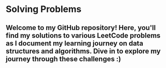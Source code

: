 # Solving Problems
## Welcome to my GitHub repository! Here, you'll find my solutions to various LeetCode problems as I document my learning journey on data structures and algorithms. Dive in to explore my journey through these challenges :)
